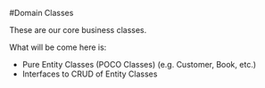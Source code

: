 #Domain Classes

These are our core business classes.

What will be come here is:

- Pure Entity Classes (POCO Classes) (e.g. Customer, Book, etc.)
- Interfaces to CRUD of Entity Classes
